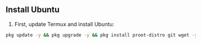 ## Install Ubuntu

1. First, update Termux and install Ubuntu:

```bash
pkg update -y && pkg upgrade -y && pkg install proot-distro git wget -y && proot-distro install ubuntu && proot-distro login ubuntu
